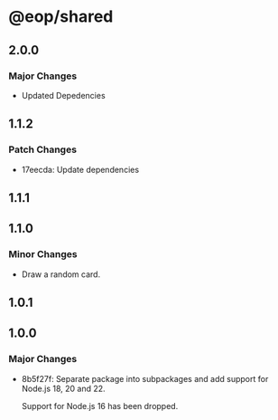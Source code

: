 # @eop/shared

## 2.0.0

### Major Changes

- Updated Depedencies

## 1.1.2

### Patch Changes

- 17eecda: Update dependencies

## 1.1.1

## 1.1.0

### Minor Changes

- Draw a random card.

## 1.0.1

## 1.0.0

### Major Changes

- 8b5f27f: Separate package into subpackages and add support for Node.js 18, 20 and 22.

  Support for Node.js 16 has been dropped.
